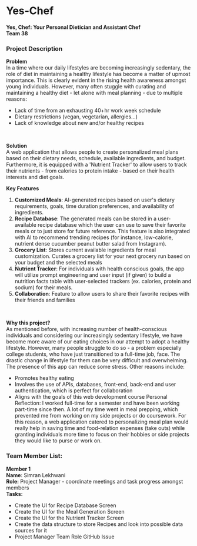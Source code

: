 # Yes-Chef

**Yes, Chef: Your Personal Dietician and Assistant Chef** <br>
**Team 38** 

### Project Description

**Problem**<br>
In a time where our daily lifestyles are becoming increasingly sedentary, the role of diet in maintaining a healthy lifestyle has become a matter of upmost importance. This is clearly evident in the rising health awareness amongst young individuals. 
However, many often stuggle with curating and maintaining a healthy diet - let alone with meal planning - due to multiple reasons: 
- Lack of time from an exhausting 40+hr work week schedule 
- Dietary restrictions (vegan, vegetarian, allergies…) 
- Lack of knowledge about new and/or healthy recipes
<br>

**Solution**<br>
A web application that allows people to create personalized meal plans based on their dietary needs, schedule, available ingredients, and budget. Furthermore, it is equipped with a 'Nutrient Tracker' to allow users to track their nutrients - from calories to protein intake - based on their health interests and diet goals. 
<br>

**Key Features**<br>
1. **Customized Meals**: AI-generated recipes based on user's dietary requirements, goals, time duration preferences, and availability of ingredients. 
2. **Recipe Database**: The generated meals can be stored in a user-available recipe database which the user can use to save their favorite meals or to just store for future reference. This feature is also integrated with AI to recommend trending recipes (for instance, low-calorie, nutrient dense cucumber peanut butter salad from Instagram). 
3. **Grocery List**: Stores current available ingredients for meal customization. Curates a grocery list for your next grocery run based on your budget and the selected meals 
4. **Nutrient Tracker**: For individuals with health conscious goals, the app will utilize prompt engineering and user input (if given) to build a nutrition facts table with user-selected trackers (ex. calories, protein and sodium) for their meals. 
5. **Collaboration**: Feature to allow users to share their favorite recipes with their friends and families
<br>

**Why this project?**<br>
As mentioned before, with increasing number of health-conscious individuals and considering our increasingly sedentary lifestyle, we have become more aware of our eating choices in our attempt to adopt a healthy lifestyle. However, many people struggle to do so - a problem especially college students, who have just transitioned to a full-time job, face. The drastic change in lifestyle for them can be very difficult and overwhelming. The presence of this app can reduce some stress. 
Other reasons include: <br>
- Promotes healthy eating
- Involves the use of APIs, databases, front-end, back-end and user authentication, which is perfect for collaboration 
- Aligns with the goals of this web development course
Personal Reflection: I worked full-time for a semester and have been working part-time since then. A lot of my time went in meal prepping, which prevented me from working on my side projects or do coursework. For this reason, a web application catered to personalizing meal plan would really help in saving time and food-relation expenses (take outs) while granting individuals more time to focus on their hobbies or side projects they would like to purse or work on. <br>


### Team Member List:
**Member 1**<br>
**Name**: Simran Lekhwani<br>
**Role:** Project Manager - coordinate meetings and task progress amongst members <br>
**Tasks:**
- Create the UI for Recipe Database Screen
- Create the UI for the Meal Generation Screen 
- Create the UI for the Nutrient Tracker Screen 
- Create the data structure to store Recipes and look into possible data sources for it
- Project Manager Team Role GitHub Issue


